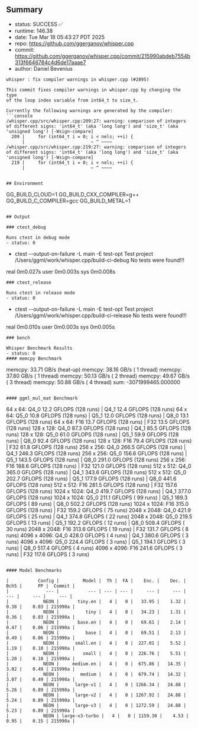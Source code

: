 ## Summary

- status:  SUCCESS ✅
- runtime: 146.38
- date:    Tue Mar 18 05:43:27 PDT 2025
- repo:    https://github.com/ggerganov/whisper.cpp
- commit:  https://github.com/ggerganov/whisper.cpp/commit/215990abdeb7554b313f6646784c4d6de17aaae7
- author:  Daniel Bevenius
```
whisper : fix compiler warnings in whisper.cpp (#2895)

This commit fixes compiler warnings in whisper.cpp by changing the type
of the loop index variable from int64_t to size_t.

Currently the following warnings are generated by the compiler:
```console
/whisper.cpp/src/whisper.cpp:209:27: warning: comparison of integers of different signs: 'int64_t' (aka 'long long') and 'size_t' (aka 'unsigned long') [-Wsign-compare]
  209 |     for (int64_t i = 0; i < nels; ++i) {
      |                         ~ ^ ~~~~
/whisper.cpp/src/whisper.cpp:219:27: warning: comparison of integers of different signs: 'int64_t' (aka 'long long') and 'size_t' (aka 'unsigned long') [-Wsign-compare]
  219 |     for (int64_t i = 0; i < nels; ++i) {
      |                         ~ ^ ~~~~
```
```

## Environment

```
GG_BUILD_CLOUD=1
GG_BUILD_CXX_COMPILER=g++
GG_BUILD_C_COMPILER=gcc
GG_BUILD_METAL=1
```

## Output

### ctest_debug

Runs ctest in debug mode
- status: 0
```
+ ctest --output-on-failure -L main -E test-opt
Test project /Users/ggml/work/whisper.cpp/build-ci-debug
No tests were found!!!

real	0m0.027s
user	0m0.003s
sys	0m0.008s
```
### ctest_release

Runs ctest in release mode
- status: 0
```
+ ctest --output-on-failure -L main -E test-opt
Test project /Users/ggml/work/whisper.cpp/build-ci-release
No tests were found!!!

real	0m0.010s
user	0m0.003s
sys	0m0.005s
```
### bench

Whisper Benchmark Results
- status: 0
#### memcpy Benchmark

```
memcpy:   33.71 GB/s (heat-up)
memcpy:   38.16 GB/s ( 1 thread)
memcpy:   37.80 GB/s ( 1 thread)
memcpy:   50.13 GB/s ( 2 thread)
memcpy:   49.67 GB/s ( 3 thread)
memcpy:   50.88 GB/s ( 4 thread)
sum:    -3071999465.000000
```

#### ggml_mul_mat Benchmark

```
  64 x   64: Q4_0    12.2 GFLOPS (128 runs) | Q4_1    12.4 GFLOPS (128 runs)
  64 x   64: Q5_0    10.8 GFLOPS (128 runs) | Q5_1    12.0 GFLOPS (128 runs) | Q8_0    13.1 GFLOPS (128 runs)
  64 x   64: F16     13.7 GFLOPS (128 runs) | F32     13.5 GFLOPS (128 runs)
 128 x  128: Q4_0    87.3 GFLOPS (128 runs) | Q4_1    85.5 GFLOPS (128 runs)
 128 x  128: Q5_0    61.0 GFLOPS (128 runs) | Q5_1    59.9 GFLOPS (128 runs) | Q8_0    92.4 GFLOPS (128 runs)
 128 x  128: F16     79.4 GFLOPS (128 runs) | F32     61.8 GFLOPS (128 runs)
 256 x  256: Q4_0   266.5 GFLOPS (128 runs) | Q4_1   246.3 GFLOPS (128 runs)
 256 x  256: Q5_0   156.6 GFLOPS (128 runs) | Q5_1   143.5 GFLOPS (128 runs) | Q8_0   291.0 GFLOPS (128 runs)
 256 x  256: F16    188.6 GFLOPS (128 runs) | F32    121.0 GFLOPS (128 runs)
 512 x  512: Q4_0   365.0 GFLOPS (128 runs) | Q4_1   343.6 GFLOPS (128 runs)
 512 x  512: Q5_0   202.7 GFLOPS (128 runs) | Q5_1   177.9 GFLOPS (128 runs) | Q8_0   441.6 GFLOPS (128 runs)
 512 x  512: F16    281.5 GFLOPS (128 runs) | F32    157.6 GFLOPS (128 runs)
1024 x 1024: Q4_0   419.7 GFLOPS (128 runs) | Q4_1   377.0 GFLOPS (128 runs)
1024 x 1024: Q5_0   211.1 GFLOPS ( 99 runs) | Q5_1   189.3 GFLOPS ( 89 runs) | Q8_0   502.2 GFLOPS (128 runs)
1024 x 1024: F16    315.0 GFLOPS (128 runs) | F32    159.2 GFLOPS ( 75 runs)
2048 x 2048: Q4_0   421.9 GFLOPS ( 25 runs) | Q4_1   374.8 GFLOPS ( 22 runs)
2048 x 2048: Q5_0   219.5 GFLOPS ( 13 runs) | Q5_1   192.2 GFLOPS ( 12 runs) | Q8_0   509.4 GFLOPS ( 30 runs)
2048 x 2048: F16    313.6 GFLOPS ( 19 runs) | F32    131.7 GFLOPS (  8 runs)
4096 x 4096: Q4_0   428.0 GFLOPS (  4 runs) | Q4_1   380.6 GFLOPS (  3 runs)
4096 x 4096: Q5_0   224.4 GFLOPS (  3 runs) | Q5_1   194.1 GFLOPS (  3 runs) | Q8_0   517.4 GFLOPS (  4 runs)
4096 x 4096: F16    241.6 GFLOPS (  3 runs) | F32    117.6 GFLOPS (  3 runs)
```

#### Model Benchmarks

|           Config |         Model |  Th |  FA |    Enc. |    Dec. |    Bch5 |      PP |  Commit |
|              --- |           --- | --- | --- |     --- |     --- |     --- |     --- |     --- |
|             NEON |       tiny.en |   4 |   0 |   33.95 |    1.32 |    0.38 |    0.03 | 215990a |
|             NEON |          tiny |   4 |   0 |   34.23 |    1.31 |    0.36 |    0.03 | 215990a |
|             NEON |       base.en |   4 |   0 |   69.61 |    2.14 |    0.47 |    0.06 | 215990a |
|             NEON |          base |   4 |   0 |   69.51 |    2.13 |    0.49 |    0.06 | 215990a |
|             NEON |      small.en |   4 |   0 |  227.01 |    5.52 |    1.19 |    0.18 | 215990a |
|             NEON |         small |   4 |   0 |  226.76 |    5.51 |    1.20 |    0.18 | 215990a |
|             NEON |     medium.en |   4 |   0 |  675.86 |   14.35 |    3.02 |    0.49 | 215990a |
|             NEON |        medium |   4 |   0 |  679.74 |   14.32 |    3.07 |    0.49 | 215990a |
|             NEON |      large-v1 |   4 |   0 | 1266.34 |   24.88 |    5.26 |    0.89 | 215990a |
|             NEON |      large-v2 |   4 |   0 | 1267.92 |   24.88 |    5.24 |    0.89 | 215990a |
|             NEON |      large-v3 |   4 |   0 | 1272.59 |   24.88 |    5.23 |    0.89 | 215990a |
|             NEON | large-v3-turbo |   4 |   0 | 1159.30 |    4.53 |    0.95 |    0.15 | 215990a |

